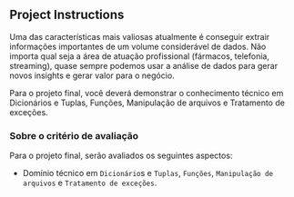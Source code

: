 ## Project Instructions

Uma das características mais valiosas atualmente é conseguir extrair informações importantes de um volume considerável de dados. Não importa qual seja a área de atuação profissional (fármacos, telefonia, streaming), quase sempre podemos usar a análise de dados para gerar novos insights e gerar valor para o negócio.

Para o projeto final, você deverá demonstrar o conhecimento técnico em Dicionários e Tuplas, Funções, Manipulação de arquivos e Tratamento de exceções.

### Sobre o critério de avaliação

Para o projeto final, serão avaliados os seguintes aspectos:

- Domínio técnico em ```Dicionário```s e ```Tuplas```, ```Funções```, ```Manipulação de arquivos``` e ```Tratamento de exceções```.
